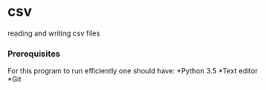 # csv
reading and writing csv files

### Prerequisites
For this program to run efficiently one should have:
*Python 3.5
*Text editor
*Git
